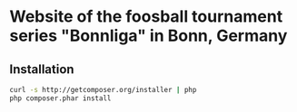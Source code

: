 # Website of the foosball tournament series "Bonnliga" in Bonn, Germany

## Installation

```bash
curl -s http://getcomposer.org/installer | php
php composer.phar install
```